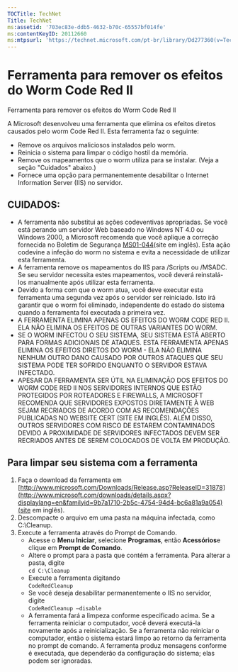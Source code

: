 ```yaml
---
TOCTitle: TechNet
Title: TechNet
ms:assetid: '703ec83e-ddb5-4632-b70c-65557bf014fe'
ms:contentKeyID: 20112660
ms:mtpsurl: 'https://technet.microsoft.com/pt-br/library/Dd277360(v=TechNet.10)'
---
```


Ferramenta para remover os efeitos do Worm Code Red II
======================================================

Ferramenta para remover os efeitos do Worm Code Red II

A Microsoft desenvolveu uma ferramenta que elimina os efeitos diretos causados pelo worm Code Red II. Esta ferramenta faz o seguinte:

-   Remove os arquivos maliciosos instalados pelo worm.
-   Reinicia o sistema para limpar o código hostil da memória.
-   Remove os mapeamentos que o worm utiliza para se instalar. (Veja a seção "Cuidados" abaixo.)
-   Fornece uma opção para permanentemente desabilitar o Internet Information Server (IIS) no servidor.

CUIDADOS:
---------

-   A ferramenta não substitui as ações codeventivas apropriadas. Se você está perando um servidor Web baseado no Windows NT 4.0 ou Windows 2000, a Microsoft recomenda que você aplique a correção fornecida no Boletim de Segurança [MS01-044](http://www.microsoft.com/technet/security/bulletin/ms01-044.asp)(site em inglês). Esta ação codevine a infeção do worm no sistema e evita a necessidade de utilizar esta ferramenta.
-   A ferramenta remove os mapeamentos do IIS para /Scripts ou /MSADC. Se seu servidor necessita estes mapeamentos, você deverá reinstalá-los manualmente após utilizar esta ferramenta.
-   Devido a forma com que o worm atua, você deve executar esta ferramenta uma segunda vez após o servidor ser reiniciado. Isto irá garantir que o worm foi eliminado, independente do estado do sistema quando a ferramenta foi executada a primeira vez.
-   A FERRAMENTA ELIMINA APENAS OS EFEITOS DO WORM CODE RED II. ELA NÃO ELIMINA OS EFEITOS DE OUTRAS VARIANTES DO WORM.
-   SE O WORM INFECTOU O SEU SISTEMA, SEU SISTEMA ESTÁ ABERTO PARA FORMAS ADICIONAIS DE ATAQUES. ESTA FERRAMENTA APENAS ELIMINA OS EFEITOS DIRETOS DO WORM - ELA NÃO ELIMINA NENHUM OUTRO DANO CAUSADO POR OUTROS ATAQUES QUE SEU SISTEMA PODE TER SOFRIDO ENQUANTO O SERVIDOR ESTAVA INFECTADO.
-   APESAR DA FERRAMENTA SER ÚTIL NA ELIMINAÇÃO DOS EFEITOS DO WORM CODE RED II NOS SERVIDORES INTERNOS QUE ESTÃO PROTEGIDOS POR ROTEADORES E FIREWALLS, A MICROSOFT RECOMENDA QUE SERVIDORES EXPOSTOS DIRETAMENTE À WEB SEJAM RECRIADOS DE ACORDO COM AS RECOMENDAÇÕES PUBLICADAS NO WEBSITE CERT (SITE EM INGLÊS). ALÉM DISSO, OUTROS SERVIDORES COM RISCO DE ESTAREM CONTAMINADOS DEVIDO A PROXIMIDADE DE SERVIDORES INFECTADOS DEVEM SER RECRIADOS ANTES DE SEREM COLOCADOS DE VOLTA EM PRODUÇÃO.

Para limpar seu sistema com a ferramenta
----------------------------------------

1.  Faça o download da ferramenta em [http://www.microsoft.com/Downloads/Release.asp?ReleaseID=31878](http://www.microsoft.com/downloads/details.aspx?displaylang=en&familyid=9b7a1710-2b5c-4754-94d4-bc6a81a9a054)(site em inglês).
2.  Descompacte o arquivo em uma pasta na máquina infectada, como C:\\Cleanup.
3.  Execute a ferramenta através do Prompt de Comando.
    -   Acesse o **Menu Iniciar**, selecione **Programas**, então **Acessórios**e clique em **Prompt de Comando**.  
    -   Altere o prompt para a pasta que contém a ferramenta. Para alterar a pasta, digite   
        `cd C:\Cleanup`
    -   Execute a ferramenta digitando    
        `CodeRedCleanup`
    -   Se você deseja desabilitar permanentemente o IIS no servidor, digite     
        `CodeRedCleanup –disable`
    -   A ferramenta fará a limpeza conforme especificado acima. Se a ferramenta reiniciar o computador, você deverá executá-la novamente após a reinicialização. Se a ferramenta não reiniciar o computador, então o sistema estará limpo ao retorno da ferramenta no prompt de comando. A ferramenta produz mensagens conforme é executada, que dependerão da configuração do sistema; elas podem ser ignoradas.
